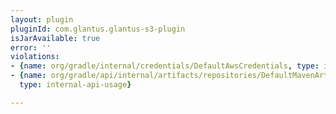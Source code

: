 ```yaml
---
layout: plugin
pluginId: com.glantus.glantus-s3-plugin
isJarAvailable: true
error: ''
violations:
- {name: org/gradle/internal/credentials/DefaultAwsCredentials, type: internal-api-usage}
- {name: org/gradle/api/internal/artifacts/repositories/DefaultMavenArtifactRepository,
  type: internal-api-usage}

---
```


